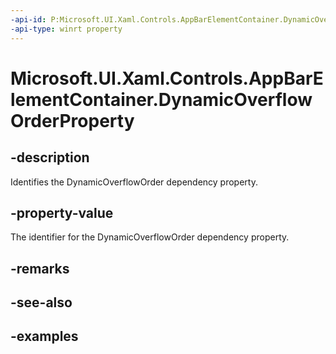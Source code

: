 ```yaml
---
-api-id: P:Microsoft.UI.Xaml.Controls.AppBarElementContainer.DynamicOverflowOrderProperty
-api-type: winrt property
---
```


<!-- Property syntax.
public DependencyProperty DynamicOverflowOrderProperty { get; }
-->

# Microsoft.UI.Xaml.Controls.AppBarElementContainer.DynamicOverflowOrderProperty

## -description

Identifies the DynamicOverflowOrder dependency property.

## -property-value

The identifier for the DynamicOverflowOrder dependency property.

## -remarks

## -see-also

## -examples

